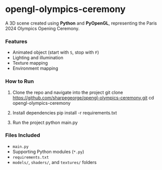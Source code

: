 # opengl-olympics-ceremony

A 3D scene created using **Python** and **PyOpenGL**, representing the Paris 2024 Olympics Opening Ceremony.

### Features
- Animated object (start with `S`, stop with `F`)
- Lighting and illumination
- Texture mapping
- Environment mapping

### How to Run

1. Clone the repo and navigate into the project
   git clone https://github.com/sharpegeorge/opengl-olympics-ceremony.git
   cd opengl-olympics-ceremony
   
2. Install dependencies
   pip install -r requirements.txt

3. Run the project
   python main.py

### Files Included
- `main.py`
- Supporting Python modules (`*.py`)
- `requirements.txt`
- `models/`, `shaders/`, and `textures/` folders
